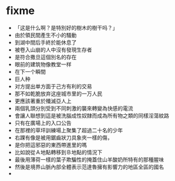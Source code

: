 # fixme

* 「这是什么啊？是特別好的樹木的樹干吗？」
* 由於領民間產生不小的騷動
* 到湖中間后手終於能休息了
* 被卷入山崩的人中沒有發現生存者
* 是符合撒旦這個別名的存在
* 眼前的建筑物像教堂一样
* 在下一个瞬間
* 巨人种
* 对方提出单方面于己方有利的交易
* 那不如乾脆放弃这座城市里的一万人民
* 更應該著重於殲滅亞人上
* 兩個乳頭分別受到不同刺激的襲來轉變為快感的電流
* 會讓人聯想到這是被洗腦成性奴隸而成為所有物之類的同樣淫蕩紋路
* 只有在廣場上的入口公告
* 在那裡的草坪訓練場上聚集了超過二十名的少年
* 右踝有像是被用鋸齒狀刀具象夾一樣的傷，
* 是你把這邪惡的東西帶進里的嗎
* 比如說從Ａ地點轉移到Ｂ地點的情況下
* 最後用薄荷一樣的葉子欺騙性的掩蓋住山羊酸奶所特有的那種腥味
* 然後是境界山脈內部全體表示范達魯擁有影響力的地區全區的國名
* 
